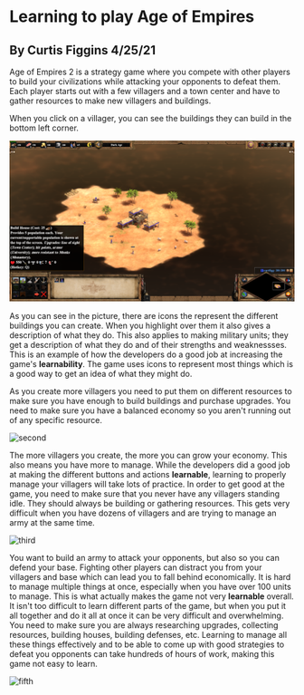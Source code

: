 # Learning to play Age of Empires
## By Curtis Figgins 4/25/21

Age of Empires 2 is a strategy game where you compete with other players to build your civilizations while attacking your opponents to defeat them. Each player starts out with a few villagers and a town center and have to gather resources to make new villagers and buildings. 

When you click on a villager, you can see the buildings they can build in the bottom left corner. 

![start](start.png)

As you can see in the picture, there are icons the represent the different buildings you can create. When you highlight over them it also gives a description of what they do. This also applies to making military units; they get a description of what they do and of their strengths and weaknessses. This is an example of how the developers do a good job at increasing the game's **learnability**. The game uses icons to represent most things which is a good way to get an idea of what they might do. 

As you create more villagers you need to put them on different resources to make sure you have enough to build buildings and purchase upgrades. You need to make sure you have a balanced economy so you aren't running out of any specific resource. 

![second](second.png)

The more villagers you create, the more you can grow your economy. This also means you have more to manage. While the developers did a good job at making the different buttons and actions **learnable**, learning to properly manage your villagers will take lots of practice. In order to get good at the game, you need to make sure that you never have any villagers standing idle. They should always be building or gathering resources. This gets very difficult when you have dozens of villagers and are trying to manage an army at the same time. 

![third](third.png)

You want to build an army to attack your opponents, but also so you can defend your base. Fighting other players can distract you from your villagers and base which can lead you to fall behind economically. It is hard to manage multiple things at once, especially when you have over 100 units to manage. This is what actually makes the game not very **learnable** overall. It isn't too difficult to learn different parts of the game, but when you put it all together and do it all at once it can be very difficult and overwhelming. You need to make sure you are always researching upgrades, collecting resources, building houses, building defenses, etc. Learning to manage all these things effectively and to be able to come up with good strategies to defeat you opponents can take hundreds of hours of work, making this game not easy to learn.

![fifth](fifth.png)
